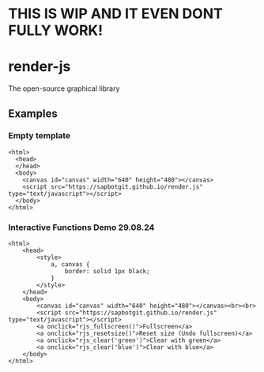 # THIS IS WIP AND IT EVEN DONT FULLY WORK!
# render-js
The open-source graphical library
## Examples
### Empty template
```
<html>
  <head>
  </head>
  <body>
    <canvas id="canvas" width="640" height="480"></canvas>
    <script src="https://sapbotgit.github.io/render.js" type="text/javascript"></script>
  </body>
</html>
```
### Interactive Functions Demo 29.08.24
```
<html>
    <head>
        <style>
            a, canvas {
                border: solid 1px black;
            }
        </style>
    </head>
    <body>
        <canvas id="canvas" width="640" height="480"></canvas><br><br>
        <script src="https://sapbotgit.github.io/render.js" type="text/javascript"></script>
        <a onclick="rjs_fullscreen()">Fullscreen</a>
        <a onclick="rjs_resetsize()">Reset size (Undo fullscreen)</a>
        <a onclick="rjs_clear('green')">Clear with green</a>
        <a onclick="rjs_clear('blue')">Clear with blue</a>
    </body>
</html>
```
